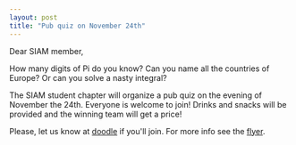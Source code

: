 ```yaml
---
layout: post
title: "Pub quiz on November 24th"
---
```


Dear SIAM member,

How many digits of Pi do you know? Can you name all the countries of Europe? Or can you solve a nasty integral?
 
The SIAM student chapter will organize a pub quiz on the evening of November the 24th. Everyone is welcome to join!
Drinks and snacks will be provided and the winning team will get a price!
 
Please, let us know at [doodle] if you'll join. For more info see the [flyer](http://sscdelft.github.io/images/pubQuizFlyer2016-11-24.pdf). 

[doodle]: http://doodle.com/poll/6wsu286x6w2sfr4u
